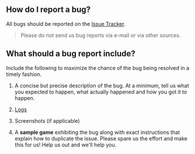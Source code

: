 ## How do I report a bug?

All bugs should be reported on the [Issue Tracker](http://community.stencyl.com/index.php?project=1).


> Please do not send us bug reports via e-mail or via other sources. 

 
## What should a bug report include?

Include the following to maximize the chance of the bug being resolved in a timely fashion.

1. A concise but precise description of the bug. At a minimum, tell us what you expected to happen, what actually happened and how you got it to happen.

2. [Logs](http://www.stencyl.com/help/viewArticle/135/)

3. Screenshots (if applicable)

4. A **sample game** exhibiting the bug along with exact instructions that explain how to duplicate the issue. Please spare us the effort and make this for us! Help us out and we'll help you.
